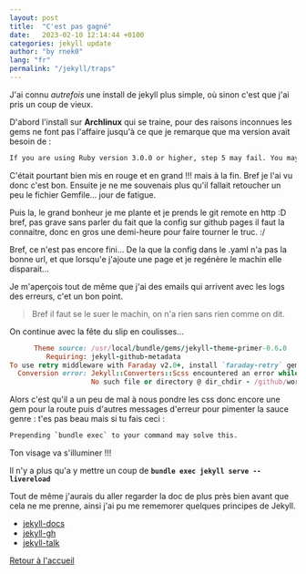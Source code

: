 ```yaml
---
layout: post
title:  "C'est pas gagné"
date:   2023-02-10 12:14:44 +0100
categories: jekyll update
author: "by rnek0"
lang: "fr"
permalink: "/jekyll/traps"
---
```


J'ai connu *autrefois* une install de jekyll plus simple, où sinon c'est que j'ai pris un coup de vieux.

D'abord l'install sur **Archlinux** qui se traine, pour des raisons inconnues les gems ne font pas l'affaire jusqu'à ce que je remarque que ma version avait besoin de : 

```bash
If you are using Ruby version 3.0.0 or higher, step 5 may fail. You may fix it by adding webrick to your dependencies: bundle add webrick
```

C'était pourtant bien mis en rouge et en grand !!! mais à la fin. Bref je l'ai vu donc c'est bon. Ensuite je ne me souvenais plus qu'il fallait retoucher un peu le fichier Gemfile...  jour de fatigue.

Puis la, le grand bonheur je me plante et je prends le git remote en http :D bref, pas grave sans parler du fait que la config sur github pages il faut la connaitre, donc en gros une demi-heure pour faire tourner le truc. :/

Bref, ce n'est pas encore fini... De la que la config dans le .yaml n'a pas la bonne url, et que lorsqu'e j'ajoute une page et je regénère le machin elle disparait... 

Je m'aperçois tout de même que j'ai des emails qui arrivent avec les logs des erreurs, c'et un bon point.

> Bref il faut se le suer le machin, on n'a rien sans rien comme on dit.

On continue avec la fête du slip en coulisses...

```ruby
      Theme source: /usr/local/bundle/gems/jekyll-theme-primer-0.6.0
         Requiring: jekyll-github-metadata
To use retry middleware with Faraday v2.0+, install `faraday-retry` gem
  Conversion error: Jekyll::Converters::Scss encountered an error while converting 'assets/css/style.scss':
                    No such file or directory @ dir_chdir - /github/workspace/docs
```

Alors c'est qu'il a un peu de mal à nous pondre les css donc encore une gem pour la route puis d'autres messages d'erreur pour pimenter la sauce genre : t'es pas beau mais si tu fais ceci :  

```bash
Prepending `bundle exec` to your command may solve this.
```

Ton visage va s'illuminer !!!

Il n'y a plus qu'a y mettre un coup de **```bundle exec jekyll serve --livereload```**

Tout de même j'aurais du aller regarder la doc de plus près bien avant que cela ne me prenne, ainsi j'ai pu me rememorer quelques principes de Jekyll.

* [jekyll-docs](https://jekyllrb.com/docs/home)
* [jekyll-gh](https://github.com/jekyll/jekyll)
* [jekyll-talk](https://talk.jekyllrb.com/)

[Retour à l'accueil](https://web.lunarviews.net)  
